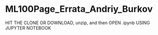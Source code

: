 # ML100Page_Errata_Andriy_Burkov

HIT THE CLONE OR DOWNLOAD, unzip, and then OPEN .ipynb USING JUPYTER NOTEBOOK

